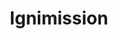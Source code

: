 ---
title: Ignimission
category: work
description: I joined Ignimission's R&D team to reinforce the technical team in the design of their data analysis product.
duration: since 10/2020
picture: /content/experiences/ignimission.jpg
technologies: ['javascript', 'vuejs', 'php', 'laravel', 'postgresql', 'docker']
index: 3
linkText: 'Discover Ignimission'
link: 'https://www.ignimission.com/'
---